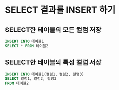 # SELECT 결과를 INSERT 하기

## SELECT한 테이블의 모든 컬럼 저장

```sql
INSERT INTO 테이블1 
SELECT * FROM 테이블2
```

## SELECT한 테이블의 특정 컬럼 저장

```sql
INSERT INTO 테이블1(컬럼1, 컬럼2, 컬럼3)
SELECT 컬럼1, 컬럼2, 컬럼3
FROM 테이블2
```